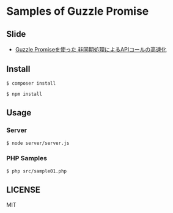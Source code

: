 # Samples of Guzzle Promise

## Slide

- [Guzzle Promiseを使った 非同期処理によるAPIコールの高速化](https://speakerdeck.com/suzuki/guzzle-promisewoshi-tuta-fei-tong-qi-chu-li-niyoruapikorufalsegao-su-hua)

## Install

```
$ composer install
```

```
$ npm install
```


## Usage

### Server

```
$ node server/server.js
```

### PHP Samples

```
$ php src/sample01.php
```

## LICENSE

MIT
